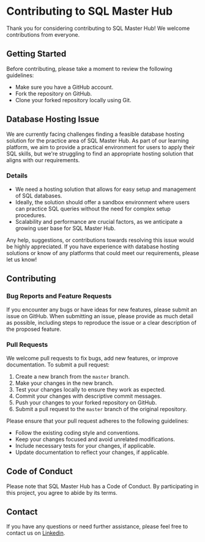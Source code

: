 # Contributing to SQL Master Hub

Thank you for considering contributing to SQL Master Hub! We welcome contributions from everyone.

## Getting Started

Before contributing, please take a moment to review the following guidelines:

- Make sure you have a GitHub account.
- Fork the repository on GitHub.
- Clone your forked repository locally using Git.

## Database Hosting Issue

We are currently facing challenges finding a feasible database hosting solution for the practice area of SQL Master Hub. As part of our learning platform, we aim to provide a practical environment for users to apply their SQL skills, but we're struggling to find an appropriate hosting solution that aligns with our requirements.

### Details

- We need a hosting solution that allows for easy setup and management of SQL databases.
- Ideally, the solution should offer a sandbox environment where users can practice SQL queries without the need for complex setup procedures.
- Scalability and performance are crucial factors, as we anticipate a growing user base for SQL Master Hub.

Any help, suggestions, or contributions towards resolving this issue would be highly appreciated. If you have experience with database hosting solutions or know of any platforms that could meet our requirements, please let us know!

## Contributing

### Bug Reports and Feature Requests

If you encounter any bugs or have ideas for new features, please submit an issue on GitHub. When submitting an issue, please provide as much detail as possible, including steps to reproduce the issue or a clear description of the proposed feature.

### Pull Requests

We welcome pull requests to fix bugs, add new features, or improve documentation. To submit a pull request:

1. Create a new branch from the `master` branch.
2. Make your changes in the new branch.
3. Test your changes locally to ensure they work as expected.
4. Commit your changes with descriptive commit messages.
5. Push your changes to your forked repository on GitHub.
6. Submit a pull request to the `master` branch of the original repository.

Please ensure that your pull request adheres to the following guidelines:

- Follow the existing coding style and conventions.
- Keep your changes focused and avoid unrelated modifications.
- Include necessary tests for your changes, if applicable.
- Update documentation to reflect your changes, if applicable.

## Code of Conduct

Please note that SQL Master Hub has a Code of Conduct. By participating in this project, you agree to abide by its terms.

## Contact

If you have any questions or need further assistance, please feel free to contact us on [Linkedin](https://www.linkedin.com/in/andreiboghiu/).

